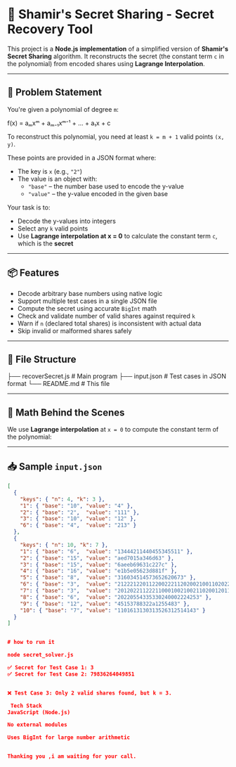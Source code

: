 
# 🔐 Shamir's Secret Sharing - Secret Recovery Tool

This project is a **Node.js implementation** of a simplified version of **Shamir's Secret Sharing** algorithm. It reconstructs the secret (the constant term `c` in the polynomial) from encoded shares using **Lagrange Interpolation**.

---

## 🧩 Problem Statement

You're given a polynomial of degree `m`:

f(x) = aₘxᵐ + aₘ₋₁xᵐ⁻¹ + ... + a₁x + c




To reconstruct this polynomial, you need at least `k = m + 1` valid points `(x, y)`.

These points are provided in a JSON format where:

- The key is `x` (e.g., `"2"`)
- The value is an object with:
  - `"base"` – the number base used to encode the y-value
  - `"value"` – the y-value encoded in the given base

Your task is to:
- Decode the y-values into integers
- Select any `k` valid points
- Use **Lagrange interpolation at x = 0** to calculate the constant term `c`, which is the **secret**

---

## 📦 Features

- Decode arbitrary base numbers using native logic
- Support multiple test cases in a single JSON file
- Compute the secret using accurate `BigInt` math
- Check and validate number of valid shares against required `k`
- Warn if `n` (declared total shares) is inconsistent with actual data
- Skip invalid or malformed shares safely

---

## 📂 File Structure

├── recoverSecret.js # Main program
├── input.json # Test cases in JSON format
└── README.md # This file




---

## 🧮 Math Behind the Scenes

We use **Lagrange interpolation** at `x = 0` to compute the constant term of the polynomial:



---

## 📥 Sample `input.json`

```json
[
  {
    "keys": { "n": 4, "k": 3 },
    "1": { "base": "10", "value": "4" },
    "2": { "base": "2",  "value": "111" },
    "3": { "base": "10", "value": "12" },
    "6": { "base": "4",  "value": "213" }
  },
  {
    "keys": { "n": 10, "k": 7 },
    "1": { "base": "6",  "value": "13444211440455345511" },
    "2": { "base": "15", "value": "aed7015a346d63" },
    "3": { "base": "15", "value": "6aeeb69631c227c" },
    "4": { "base": "16", "value": "e1b5e05623d881f" },
    "5": { "base": "8",  "value": "316034514573652620673" },
    "6": { "base": "3",  "value": "2122212201122002221120200210011020220200" },
    "7": { "base": "3",  "value": "20120221122211000100210021102001201112121" },
    "8": { "base": "6",  "value": "20220554335330240002224253" },
    "9": { "base": "12", "value": "45153788322a1255483" },
    "10": { "base": "7", "value": "1101613130313526312514143" }
  }
]


# how to run it

node secret_solver.js

✅ Secret for Test Case 1: 3
✅ Secret for Test Case 2: 79836264049851


❌ Test Case 3: Only 2 valid shares found, but k = 3.

 Tech Stack
JavaScript (Node.js)

No external modules

Uses BigInt for large number arithmetic


Thanking you ,i am waiting for your call.